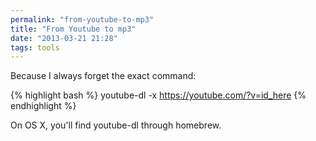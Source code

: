 ```yaml
---
permalink: "from-youtube-to-mp3"
title: "From Youtube to mp3"
date: "2013-03-21 21:28"
tags: tools
---
```


Because I always forget the exact command:

{% highlight bash %}
youtube-dl -x https://youtube.com/?v=id_here
{% endhighlight %}

On OS X, you'll find youtube-dl through homebrew.
